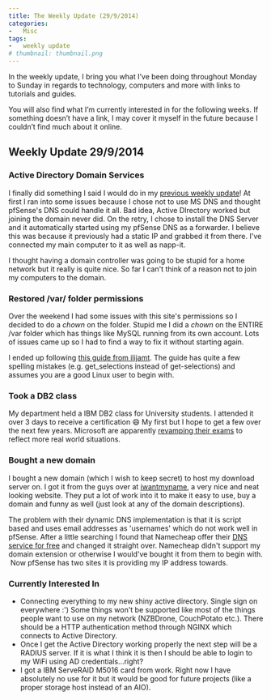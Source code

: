 ```yaml
---
title: The Weekly Update (29/9/2014)
categories:
-   Misc
tags:
-   weekly update
# thumbnail: thumbnail.png
---
```


In the weekly update, I bring you what I’ve been doing throughout Monday to Sunday in regards to technology, computers and more with links to tutorials and guides.

You will also find what I’m currently interested in for the following weeks. If something doesn’t have a link, I may cover it myself in the future because I couldn’t find much about it online.

<!-- more -->

## Weekly Update 29/9/2014

### Active Directory Domain Services

I finally did something I said I would do in my [previous weekly update](/weekly-update-2292014/)! At first I ran into some issues because I chose not to use MS DNS and thought pfSense's DNS could handle it all. Bad idea, Active DIrectory worked but joining the domain never did. On the retry, I chose to install the DNS Server and it automatically started using my pfSense DNS as a forwarder. I believe this was because it previously had a static IP and grabbed it from there. I've connected my main computer to it as well as napp-it.

I thought having a domain controller was going to be stupid for a home network but it really is quite nice. So far I can't think of a reason not to join my computers to the domain.

### Restored /var/ folder permissions

Over the weekend I had some issues with this site's permissions so I decided to do a _chown_ on the folder. Stupid me I did a _chown_ on the ENTIRE /var folder which has things like MySQL running from its own account. Lots of issues came up so I had to find a way to fix it without starting again.

I ended up following [this guide from ilijamt](http://blog.matoski.com/articles/debian-restore-var-ownership-permissions/). The guide has quite a few spelling mistakes (e.g. get_selections instead of get-selections) and assumes you are a good Linux user to begin with.

### Took a DB2 class

My department held a IBM DB2 class for University students. I attended it over 3 days to receive a certification :smile: My first but I hope to get a few over the next few years. Microsoft are apparently [revamping their exams](http://windowsitpro.com/cloud/microsoft-expands-its-outsourced-certifications-contract-pearson-online-exams) to reflect more real world situations.

### Bought a new domain

I bought a new domain (which I wish to keep secret) to host my download server on. I got it from the guys over at [iwantmyname](https://iwantmyname.com/), a very nice and neat looking website. They put a lot of work into it to make it easy to use, buy a domain and funny as well (just look at any of the domain descriptions).

The problem with their dynamic DNS implementation is that it is script based and uses email addresses as 'usernames' which do not work well in pfSense. After a little searching I found that Namecheap offer their [DNS service for free](https://www.namecheap.com/domains/freedns.aspx) and changed it straight over. Namecheap didn't support my domain extension or otherwise I would've bought it from them to begin with.  Now pfSense has two sites it is providing my IP address towards.

### Currently Interested In

*   Connecting everything to my new shiny active directory. Single sign on everywhere :') Some things won't be supported like most of the things people want to use on my network (NZBDrone, CouchPotato etc.). There should be a HTTP authentication method through NGINX which connects to Active Directory.
*   Once I get the Active Directory working properly the next step will be a RADIUS server. If it is what I think it is then I should be able to login to my WiFi using AD credentials...right?
*   I got a IBM ServeRAID M5016 card from work. Right now I have absolutely no use for it but it would be good for future projects (like a proper storage host instead of an AIO).
